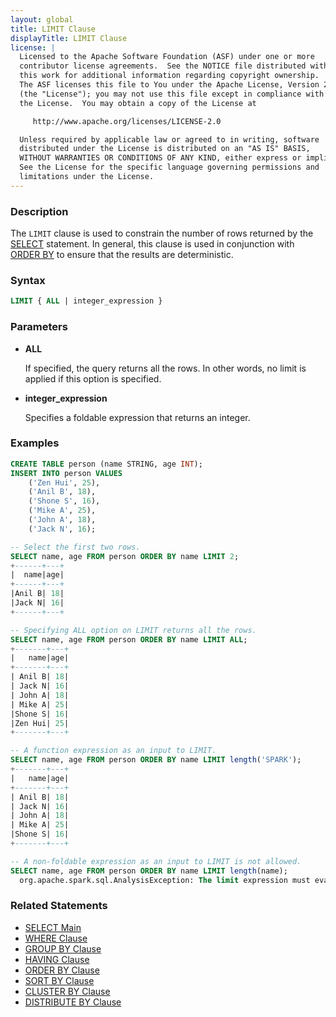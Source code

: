 ```yaml
---
layout: global
title: LIMIT Clause
displayTitle: LIMIT Clause
license: |
  Licensed to the Apache Software Foundation (ASF) under one or more
  contributor license agreements.  See the NOTICE file distributed with
  this work for additional information regarding copyright ownership.
  The ASF licenses this file to You under the Apache License, Version 2.0
  (the "License"); you may not use this file except in compliance with
  the License.  You may obtain a copy of the License at

     http://www.apache.org/licenses/LICENSE-2.0

  Unless required by applicable law or agreed to in writing, software
  distributed under the License is distributed on an "AS IS" BASIS,
  WITHOUT WARRANTIES OR CONDITIONS OF ANY KIND, either express or implied.
  See the License for the specific language governing permissions and
  limitations under the License.
---
```


### Description

The `LIMIT` clause is used to constrain the number of rows returned by
the [SELECT](sql-ref-syntax-qry-select.html) statement. In general, this clause
is used in conjunction with [ORDER BY](sql-ref-syntax-qry-select-orderby.html) to
ensure that the results are deterministic.

### Syntax

```sql
LIMIT { ALL | integer_expression }
```

### Parameters

* **ALL**

    If specified, the query returns all the rows. In other words, no limit is applied if this
    option is specified.

* **integer_expression**

    Specifies a foldable expression that returns an integer.

### Examples

```sql
CREATE TABLE person (name STRING, age INT);
INSERT INTO person VALUES
    ('Zen Hui', 25),
    ('Anil B', 18),
    ('Shone S', 16),
    ('Mike A', 25),
    ('John A', 18),
    ('Jack N', 16);

-- Select the first two rows.
SELECT name, age FROM person ORDER BY name LIMIT 2;
+------+---+
|  name|age|
+------+---+
|Anil B| 18|
|Jack N| 16|
+------+---+

-- Specifying ALL option on LIMIT returns all the rows.
SELECT name, age FROM person ORDER BY name LIMIT ALL;
+-------+---+
|   name|age|
+-------+---+
| Anil B| 18|
| Jack N| 16|
| John A| 18|
| Mike A| 25|
|Shone S| 16|
|Zen Hui| 25|
+-------+---+

-- A function expression as an input to LIMIT.
SELECT name, age FROM person ORDER BY name LIMIT length('SPARK');
+-------+---+
|   name|age|
+-------+---+
| Anil B| 18|
| Jack N| 16|
| John A| 18|
| Mike A| 25|
|Shone S| 16|
+-------+---+

-- A non-foldable expression as an input to LIMIT is not allowed.
SELECT name, age FROM person ORDER BY name LIMIT length(name);
  org.apache.spark.sql.AnalysisException: The limit expression must evaluate to a constant value ...
```

### Related Statements

* [SELECT Main](sql-ref-syntax-qry-select.html)
* [WHERE Clause](sql-ref-syntax-qry-select-where.html)
* [GROUP BY Clause](sql-ref-syntax-qry-select-groupby.html)
* [HAVING Clause](sql-ref-syntax-qry-select-having.html)
* [ORDER BY Clause](sql-ref-syntax-qry-select-orderby.html)
* [SORT BY Clause](sql-ref-syntax-qry-select-sortby.html)
* [CLUSTER BY Clause](sql-ref-syntax-qry-select-clusterby.html)
* [DISTRIBUTE BY Clause](sql-ref-syntax-qry-select-distribute-by.html)
